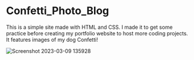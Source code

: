# Confetti_Photo_Blog

This is a simple site made with HTML and CSS. I made it to get some practice before creating my portfolio website to host more coding projects.
It features images of my dog Confetti!





![Screenshot 2023-03-09 135928](https://user-images.githubusercontent.com/93640790/224127803-ad6d0642-5f0f-43af-8f56-a11275658eb5.png)

